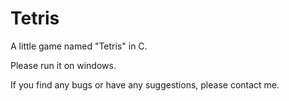 # Tetris
A little game named "Tetris" in C.

Please run it on windows.

If you find any bugs or have any suggestions, please contact me.
